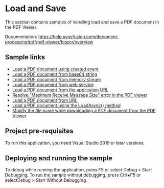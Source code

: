 # Load and Save
This section contains samples of handling load and save a PDF document in the PDF Viewer.

Documentation: https://help.syncfusion.com/document-processing/pdf/pdf-viewer/blazor/overview

## Sample links
* <a href="Load a PDF document using created event">Load a PDF document using created event</a>
* <a href="Load a PDF file from base 64 string">Load a PDF document from base64 string</a>
* <a href="Load a PDF file from memory stream">Load a PDF document from memory stream</a>
* <a href="Load a PDF file using local service">Load a PDF document from web service</a>
* <a href="Load from application URL">Load a PDF document from the application URL</a>
* <a href="Load larger document without error">Resolve "Maximum Receive Message Size" error in the PDF viewer</a>
* <a href="Load PDF file from URL">Load a PDF document from URL</a>
* <a href="LoadAsync">Load a PDF document using the LoadAsync() method</a>
* <a href="Modify the file name">Modify the file name while downloading a PDF document from the PDF Viewer</a>

## Project pre-requisites
To run this application, you need Visual Studio 2019 or later versions.

## Deploying and running the sample
To debug while running the application, press F5 or select Debug > Start Debugging. To run the sample without debugging, press Ctrl+F5 or selectDebug > Start Without Debugging.